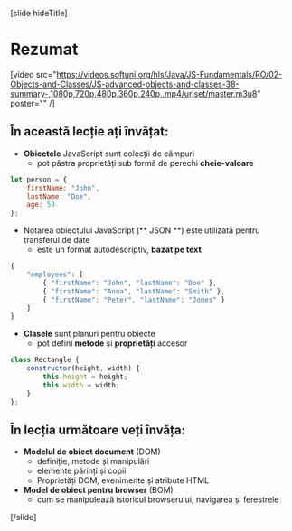 [slide hideTitle]

# Rezumat

[video src="https://videos.softuni.org/hls/Java/JS-Fundamentals/RO/02-Objects-and-Classes/JS-advanced-objects-and-classes-38-summary-,1080p,720p,480p,360p,240p,.mp4/urlset/master.m3u8" poster="" /]

## În această lecție ați învățat:

- **Obiectele** JavaScript sunt colecții de câmpuri
  * pot păstra proprietăți sub formă de perechi **cheie-valoare**

```js
let person = {​
    firstName: "John",​
    lastName: "Doe",​
    age: 50​
};​
```

- Notarea obiectului JavaScript (** JSON **) este utilizată pentru transferul de date
  * este un format autodescriptiv, **bazat pe text**

```js
{​
    "employees": [​
        { "firstName": "John", "lastName": "Doe" },​
        { "firstName": "Anna", "lastName": "Smith" },​
        { "firstName": "Peter", "lastName": "Jones" }​
    ]​
}​
```

- **Clasele** sunt planuri pentru obiecte
  * pot defini **metode** și  **proprietăți** accesor

```js
class Rectangle {​
    constructor(height, width) {​
        this.height = height;​
        this.width = width;​
    }​
};​
```

## În lecția următoare veți învăța:

- **Modelul de obiect document** (DOM)
  * definiție, metode și manipulări
  * elemente părinți și copii
  * Proprietăți DOM, evenimente și atribute HTML
- **Model de obiect pentru browser** (BOM)
  * cum se manipulează istoricul browserului, navigarea și ferestrele

[/slide]
